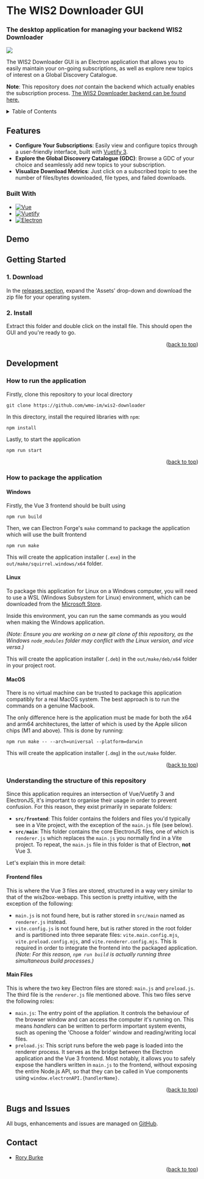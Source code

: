 # The WIS2 Downloader GUI
### The desktop application for managing your backend WIS2 Downloader

<a name="readme-top"></a>

<a href="https://github.com/wmo-im/wis2-downloader-gui/blob/main/LICENSE" alt="License" ><img src="https://img.shields.io/badge/License-Apache_2.0-blue"></img></a>

The WIS2 Downloader GUI is an Electron application that allows you to easily maintain your on-going subscriptions, as well as explore new topics of interest on a Global Discovery Catalogue.

**Note**: This repository does *not* contain the backend which actually enables the subscription process. <a href="https://github.com/wmo-im/wis2-downloader">The WIS2 Downloader backend can be found here.</a>

<!-- TABLE OF CONTENTS -->
<details>
  <summary>Table of Contents</summary>
  <ol>
    <li>
      <a href="#features">Features</a>
      <ul>
        <li><a href="#built-with">Built With</a></li>
      </ul>
    </li>
    <li><a href="#demo">Demo</a></li>
    <li>
      <a href="#getting-started">Getting Started</a>
      <ul>
        <li><a href="#1-download">Download</a></li>
        <li><a href="#2-install">Extract and Install</a></li>
      </ul>
    </li>
    <li>
      <a href="#development">Development</a>
      <ul>
        <li><a href="#how-to-run-the-application">How to run the application</a></li>
        <li><a href="#how-to-package-the-application">How to package the application</a></li>
        <li><a href="#understanding-the-structure-of-this-repository">Understanding the structure of this repository</a></li>
      </ul>
    </li>
    <li><a href="#bugs-and-issues">Bugs and Issues</a></li>
    <li><a href="#contact">Contract</a></li>
  </ol>
</details>

## Features

- **Configure Your Subscriptions**: Easily view and configure topics through a user-friendly interface, built with <a href="https://vuetifyjs.com/en/">Vuetify 3</a>.
- **Explore the Global Discovery Catalogue (GDC)**: Browse a GDC of your choice and seamlessly add new topics to your subscription.
- **Visualize Download Metrics**: Just click on a subscribed topic to see the number of files/bytes downloaded, file types, and failed downloads.

### Built With
  * [![Vue][Vue.js]][Vue-url]
  * [![Vuetify][Vuetify3]][Vuetify-url]
  * [![Electron][Electron]][Electron-url]

## Demo

## Getting Started

### 1. Download
In the <a href="https://github.com/wmo-im/wis2-downloader-gui/releases">releases section</a>, expand the 'Assets' drop-down and download the zip file for your operating system.

### 2. Install
Extract this folder and double click on the install file. This should open the GUI and you're ready to go.

<p align="right">(<a href="#readme-top">back to top</a>)</p>


## Development

### How to run the application

Firstly, clone this repository to your local directory

```
git clone https://github.com/wmo-im/wis2-downloader
```

In this directory, install the required libraries with `npm`:

```
npm install
```

Lastly, to start the application

```
npm run start
```

<p align="right">(<a href="#readme-top">back to top</a>)</p>

### How to package the application

#### Windows

Firstly, the Vue 3 frontend should be built using

```
npm run build
```

Then, we can Electron Forge's `make` command to package the application which will use the built frontend

```
npm run make
```

This will create the application installer (`.exe`) in the `out/make/squirrel.windows/x64` folder.

#### Linux

To package this application for Linux on a Windows computer, you will need to use a WSL (Windows Subsystem for Linux) environment, which can be downloaded from the [Microsoft Store](https://apps.microsoft.com/detail/9pn20msr04dw?hl=en-US&gl=US).

Inside this environment, you can run the same commands as you would when making the Windows application.

*(Note: Ensure you are working on a new git clone of this repository, as the Windows `node_modules` folder may conflict with the Linux version, and vice versa.)*

This will create the application installer (`.deb`) in the `out/make/deb/x64` folder in your project root.

#### MacOS

There is no virtual machine can be trusted to package this application compatibly for a real MacOS system. The best approach is to run the commands on a genuine Macbook.

The only difference here is the application must be made for both the x64 and arm64 architectures, the latter of which is used by the Apple silicon chips (M1 and above). This is done by running:
```
npm run make -- --arch=universal --platform=darwin
```

This will create the application installer (`.dmg`) in the `out/make` folder.

<p align="right">(<a href="#readme-top">back to top</a>)</p>

### Understanding the structure of this repository
Since this application requires an intersection of Vue/Vuetify 3 and ElectronJS, it's important to organise their usage in order to prevent confusion. For this reason, they exist primarily in separate folders:
- **`src/frontend`**: This folder contains the folders and files you'd typically see in a Vite project, with the exception of the `main.js` file (see below).
- **`src/main`**: This folder contains the core ElectronJS files, one of which is `renderer.js` which replaces the `main.js` you normally find in a Vite project. To repeat, the `main.js` file in this folder is that of Electron, **not** Vue 3.

Let's explain this in more detail:

#### Frontend files
This is where the Vue 3 files are stored, structured in a way very similar to that of the wis2box-webapp. This section is pretty intuitive, with the exception of the following:

- `main.js` is not found here, but is rather stored in `src/main` named as `renderer.js` instead.
- `vite.config.js` is not found here, but is rather stored in the root folder and is partitioned into three separate files: `vite.main.config.mjs`, `vite.preload.config.mjs`, and `vite.renderer.config.mjs`. This is required in order to integrate the frontend into the packaged application. *(Note: For this reason, `npm run build` is actually running three simultaneous build processes.)*

#### Main Files
This is where the two key Electron files are stored: `main.js` and `preload.js`. The third file is the `renderer.js` file mentioned above. This two files serve the following roles:

- `main.js`: The entry point of the appliation. It controls the behaviour of the browser window and can access the computer it's running on. This means *handlers* can be written to perform important system events, such as opening the 'Choose a folder' window and reading/writing local files.
- `preload.js`: This script runs before the web page is loaded into the renderer process. It serves as the bridge between the Electron application and the Vue 3 frontend. Most notably, it allows you to safely expose the handlers written in `main.js` to the frontend, without exposing the entire Node.js API, so that they can be called in Vue components using `window.electronAPI.{handlerName}`.

<p align="right">(<a href="#readme-top">back to top</a>)</p>

## Bugs and Issues

All bugs, enhancements and issues are managed on [GitHub](https://github.com/wmo-im/wis2-downloader-gui/issues).

## Contact

* [Rory Burke](https://github.com/RoryPTB)
<p align="right">(<a href="#readme-top">back to top</a>)</p>

<!-- LINKS AND IMAGES -->

<!-- Technologies -->
[Vue.js]: https://img.shields.io/badge/Vue.js-35495E?style=for-the-badge&logo=vuedotjs&logoColor=4FC08D
[Vue-url]: https://vuejs.org/
[Vuetify3]: https://img.shields.io/badge/Vuetify%203-E3F2FD?style=for-the-badge&logo=vuetify&logoColor=2196F3
[Vuetify-url]: https://vuetifyjs.com/en/
[Electron]: https://img.shields.io/badge/Electron-1b1c26?style=for-the-badge&logo=electron&logoColor=9feaf9
[Electron-url]: https://www.electronjs.org/

